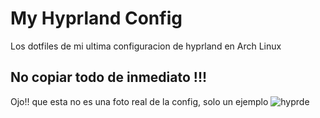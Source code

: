 # My Hyprland Config
Los dotfiles de mi ultima configuracion de hyprland en Arch Linux 
## No copiar todo de inmediato !!!

Ojo!! que esta no es una foto real de la config, solo un ejemplo
![hyprde](https://github.com/user-attachments/assets/e521aa51-f00c-491d-a5b1-5188f5ccd12e)
